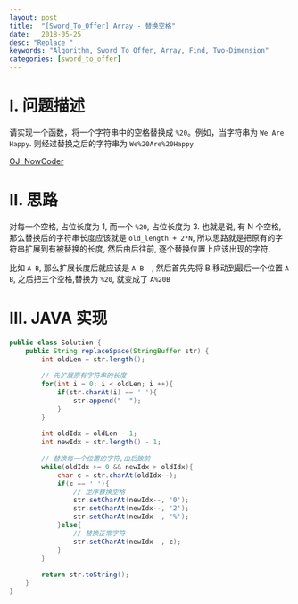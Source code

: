 ```yaml
---
layout: post
title:  "[Sword_To_Offer] Array - 替换空格"
date:   2018-05-25
desc: "Replace "
keywords: "Algorithm, Sword_To_Offer, Array, Find, Two-Dimension"
categories: [sword_to_offer]
---
```


# I. 问题描述

请实现一个函数，将一个字符串中的空格替换成 ```%20```。例如，当字符串为 ```We Are Happy```. 则经过替换之后的字符串为 ```We%20Are%20Happy```

[OJ: NowCoder](https://www.nowcoder.com/practice/4060ac7e3e404ad1a894ef3e17650423?tpId=13&tqId=11155&tPage=1&rp=1&ru=/ta/coding-interviews&qru=/ta/coding-interviews/question-ranking)



# II. 思路

对每一个空格, 占位长度为 1, 而一个 ```%20```, 占位长度为 3. 也就是说, 有 N 个空格, 那么替换后的字符串长度应该就是 ```old_length + 2*N```, 所以思路就是把原有的字符串扩展到有被替换的长度, 然后由后往前, 逐个替换位置上应该出现的字符. 

比如 ```A B```, 那么扩展长度后就应该是 ```A B  ```, 然后首先先将 B 移动到最后一个位置 ```A   B```, 之后把三个空格,替换为 ```%20```, 就变成了 ```A%20B```

# III. JAVA 实现

```java
public class Solution {
    public String replaceSpace(StringBuffer str) {
        int oldLen = str.length();
        
        // 先扩展原有字符串的长度
    	for(int i = 0; i < oldLen; i ++){
            if(str.charAt(i) == ' '){
                str.append("  ");
            }
        }
        
        int oldIdx = oldLen - 1;
        int newIdx = str.length() - 1;
        
        // 替换每一个位置的字符,由后致前
        while(oldIdx >= 0 && newIdx > oldIdx){
            char c = str.charAt(oldIdx--);
            if(c == ' '){
                // 逆序替换空格
                str.setCharAt(newIdx--, '0');
                str.setCharAt(newIdx--, '2');
                str.setCharAt(newIdx--, '%');
            }else{
                // 替换正常字符
                str.setCharAt(newIdx--, c);
            }
        }
        
        return str.toString();
    }
}
```